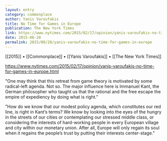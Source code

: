 ```yaml
---
layout: entry
category: commonplace
author: Yanis Varoufakis
title: No Time for Games in Europe
publication: The New York Times
link: https://www.nytimes.com/2015/02/17/opinion/yanis-varoufakis-no-time-for-games-in-europe.html
date: 2015-08-28
permalink: 2015/08/28/yanis-varoufakis-no-time-for-games-in-europe
---
```


[[2015]] • [[Commonplace]] • [[Yanis Varoufakis]] • [[The New York Times]]

https://www.nytimes.com/2015/02/17/opinion/yanis-varoufakis-no-time-for-games-in-europe.html

"One may think that this retreat from game theory is motivated by some radical-left agenda. Not so. The major influence here is Immanuel Kant, the German philosopher who taught us that the rational and the free escape the empire of expediency by doing what is right."
 
 "How do we know that our modest policy agenda, which constitutes our red line, is right in Kant’s terms? We know by looking into the eyes of the hungry in the streets of our cities or contemplating our stressed middle class, or considering the interests of hard-working people in every European village and city within our monetary union. After all, Europe will only regain its soul when it regains the people’s trust by putting their interests center-stage."